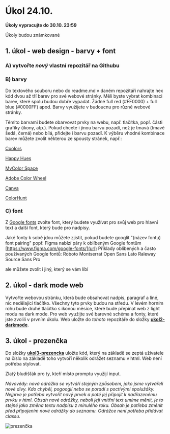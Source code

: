 # Úkol 24.10.

**Úkoly vypracujte do 30.10. 23:59**

Úkoly budou známkované

## 1. úkol - web design - barvy + font


### A) vytvořte *nový* vlastní repozitář na Githubu

### B) barvy
Do textového souboru nebo do readme.md v daném repozitáři nahrajte hex kód dvou až tří barev pro své webové stránky.
Měli byste vybrat kombinaci barev, které spolu budou dobře vypadat. Žádné full red (#FF0000) + full blue (#0000FF) apod. Barvy využijete v budoucnu pro různé webové stránky.

Těmito barvami budete obarvovat prvky na webu, např. tlačítka, popř. části grafiky (ikony, atp.). Pokud chcete i jinou barvu pozadí, než je tmavá (tmavě šedá, černá) nebo bílá, přidejte i barvu pozadí.
K výběru vhodné kombinace barev můžete zvolit některou ze spousty stránek, např.:

[Coolors](https://coolors.co/)

[Happy Hues](https://www.happyhues.co/palettes/1)

[MyColor Space](https://mycolor.space/)

[Adobe Color Wheel](https://color.adobe.com/create/color-wheel)

[Canva](https://www.canva.com/colors/color-palettes/?search=blue%20and%20red)

[ColorHunt](https://colorhunt.co)

### C) font

Z [Google fonts](https://fonts.google.com/) zvolte font, který budete využívat pro svůj web pro hlavní text a další font, který bude pro nadpisy.

Jaké fonty k sobě jdou můžete zjistit, pokud budete googlit "(název fontu) font pairing" popř. Figma nabízí páry k oblíbeným Google fontům [https://www.figma.com/google-fonts/](url)
Příklady oblíbených a často používaných Google fontů: 
Roboto
Montserrat
Open Sans
Lato
Raleway
Source Sans Pro

ale můžete zvolit i jiný, který se vám líbí


## 2. úkol - dark mode web

Vytvořte webovou stránku, která bude obsahovat nadpis, paragraf a líné, nic nedělající tlačítko. Všechny tyto prvky budou na středu. V levém horním rohu bude druhé tlačítko s ikonou měsíce, které bude přepínat web z light modu na dark mode. Pro web využijte své barevné schéma a fonty, které jste zvolili v prvním úkolu.
Web uložte do *tohoto* repozitáře do složky **[ukol2-darkmode](/ukol2-darkmode)**.





## 3. úkol - prezenčka

Do složky **[ukol3-prezencka](/ukol3-prezencka)** uložte kód, který na základě se zeptá uživatele na číslo na základě toho vytvoří několik odrážet seznamu v html.
Web není potřeba stylovat.


Zlatý bludišťák pro ty, kteří místo promptu využijí input.

*Návovědy: nová odrážka se vytváří stejným způsobem, jako jsme vytvářeli nové divy. Kdo chyběl, pogooglí nebo se poradí s poctivými spolužáky. Nejprve je potřeba vytvořit nový prvek a poté jej připojit k nadřazenému prvku v html. Obsah nové odrážky, neboli její vnitřní text umíme měnit, je to stejné jako změna textu nadpisu z minulého roku. Obsah je potřeba změnit před připojením nové odrážky do seznamu. Odrážce není potřeba přidávat classu.*


![prezenčka](https://github.com/JS-Trebesin/ukol-24-10/assets/84028625/3c9fd339-0ed0-41d1-a0d8-c75e856fc052)
